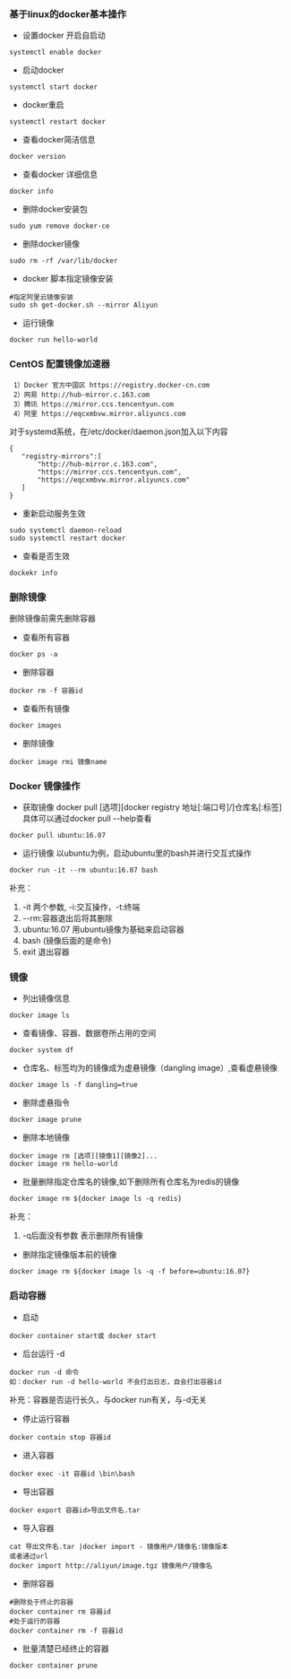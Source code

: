 ### 基于linux的docker基本操作
- 设置docker 开启自启动
~~~
systemctl enable docker
~~~
- 启动docker
~~~
systemctl start docker
~~~
- docker重启
~~~
systemctl restart docker
~~~
- 查看docker简洁信息
~~~
docker version
~~~
- 查看docker 详细信息
~~~
docker info
~~~
- 删除docker安装包
~~~
sudo yum remove docker-ce
~~~
- 删除docker镜像
~~~
sudo rm -rf /var/lib/docker
~~~
- docker 脚本指定镜像安装
~~~
#指定阿里云镜像安装
sudo sh get-docker.sh --mirror Aliyun
~~~

- 运行镜像
~~~
docker run hello-world
~~~

### CentOS 配置镜像加速器 
~~~
 1）Docker 官方中国区 https://registry.docker-cn.com
 2）网易 http://hub-mirror.c.163.com
 3）腾讯 https://mirror.ccs.tencentyun.com
 4）阿里 https://eqcxmbvw.mirror.aliyuncs.com
~~~
对于systemd系统，在/etc/docker/daemon.json加入以下内容
~~~
{
   "registry-mirrors":[
       "http://hub-mirror.c.163.com",
       "https://mirror.ccs.tencentyun.com",
       "https://eqcxmbvw.mirror.aliyuncs.com"
   ]
}
~~~
- 重新启动服务生效
~~~
sudo systemctl daemon-reload
sudo systemctl restart docker
~~~
- 查看是否生效
~~~
dockekr info
~~~
### 删除镜像
删除镜像前需先删除容器
- 查看所有容器
~~~
docker ps -a
~~~
- 删除容器
~~~
docker rm -f 容器id
~~~
- 查看所有镜像
~~~
docker images
~~~
- 删除镜像
~~~
docker image rmi 镜像name
~~~

### Docker 镜像操作
- 获取镜像
docker pull [选项][docker registry 地址[:端口号]/]仓库名[:标签]
具体可以通过docker pull --help查看
~~~
docker pull ubuntu:16.07
~~~
- 运行镜像
以ubuntu为例，启动ubuntu里的bash并进行交互式操作
~~~
docker run -it --rm ubuntu:16.07 bash
~~~
补充：
1. -it 两个参数, -i:交互操作，-t:终端
2. --rm:容器退出后将其删除
3. ubuntu:16.07 用ubuntu镜像为基础来启动容器
4. bash (镜像后面的是命令)
5. exit 退出容器

### 镜像
- 列出镜像信息
~~~
docker image ls
~~~
- 查看镜像、容器、数据卷所占用的空间
~~~
docker system df
~~~
- 仓库名、标签均为<none>的镜像成为虚悬镜像（dangling image）,查看虚悬镜像
 ~~~
 docker image ls -f dangling=true
 ~~~
 - 删除虚悬指令
 ~~~
 docker image prune
 ~~~
- 删除本地镜像
 ~~~
 docker image rm [选项][镜像1][镜像2]...
 docker image rm hello-world
 ~~~
 - 批量删除指定仓库名的镜像,如下删除所有仓库名为redis的镜像
 ~~~
 docker image rm ${docker image ls -q redis}
 ~~~
 补充：
 1. -q后面没有参数 表示删除所有镜像
 - 删除指定镜像版本前的镜像
 ~~~
 docker image rm ${docker image ls -q -f before=ubuntu:16.07}
 ~~~
 
 ### 启动容器
 - 启动
 ~~~
 docker container start或 docker start
 ~~~
 - 后台运行 -d
 ~~~
 docker run -d 命令
 如：docker run -d hello-world 不会打出日志，自会打出容器id
 ~~~
 补充：容器是否运行长久，与docker run有关，与-d无关
 - 停止运行容器
 ~~~
 docker contain stop 容器id
 ~~~
 - 进入容器
 ~~~
 docker exec -it 容器id \bin\bash
 ~~~

- 导出容器
~~~
docker export 容器id>导出文件名.tar
~~~
- 导入容器
~~~
cat 导出文件名.tar |docker import - 镜像用户/镜像名:镜像版本
或者通过url
docker import http://aliyun/image.tgz 镜像用户/镜像名
~~~
- 删除容器
~~~
#删除处于终止的容器
docker container rm 容器id
#处于运行的容器
docker container rm -f 容器id
~~~
- 批量清楚已经终止的容器
~~~
docker container prune
~~~
